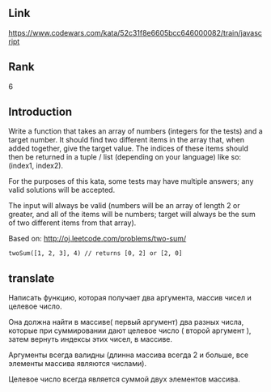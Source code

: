 ## Link
https://www.codewars.com/kata/52c31f8e6605bcc646000082/train/javascript

## Rank
6

## Introduction
Write a function that takes an array of numbers (integers for the tests) and a target number. It should find two different items in the array that, when added together, give the target value. The indices of these items should then be returned in a tuple / list (depending on your language) like so: (index1, index2).

For the purposes of this kata, some tests may have multiple answers; any valid solutions will be accepted.

The input will always be valid (numbers will be an array of length 2 or greater, and all of the items will be numbers; target will always be the sum of two different items from that array).

Based on: http://oj.leetcode.com/problems/two-sum/

```
twoSum([1, 2, 3], 4) // returns [0, 2] or [2, 0]
```

## translate
Написать функцию, которая получает два аргумента, массив чисел и целевое число.

Она должна найти в массиве( первый аргумент) два разных числа, которые при суммировании дают целевое число ( второй аргумент ), затем вернуть индексы этих чисел, в массиве.

Аргументы всегда валидны (длинна массива всегда 2 и больше, все элементы массива являются числами).

Целевое число всегда является суммой двух элементов массива.

